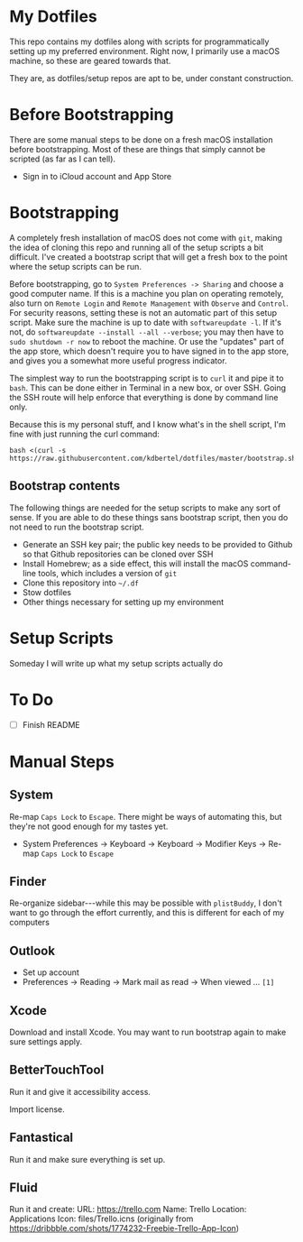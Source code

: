 # My Dotfiles

This repo contains my dotfiles along with scripts for programmatically setting up my preferred environment. Right now, I primarily use a macOS machine, so these are geared towards that.

They are, as dotfiles/setup repos are apt to be, under constant construction.

# Before Bootstrapping

There are some manual steps to be done on a fresh macOS installation before bootstrapping. Most of these are things that simply cannot be scripted (as far as I can tell).

- Sign in to iCloud account and App Store

# Bootstrapping

A completely fresh installation of macOS does not come with `git`, making the idea of cloning this repo and running all of the setup scripts a bit difficult. I've created a bootstrap script that will get a fresh box to the point where the setup scripts can be run.

Before bootstrapping, go to `System Preferences -> Sharing` and choose a good computer name. If this is a machine you plan on operating remotely, also turn on `Remote Login` and `Remote Management` with `Observe` and `Control`. For security reasons, setting these is not an automatic part of this setup script. Make sure the machine is up to date with `softwareupdate -l`. If it's not, do `softwareupdate --install --all --verbose`; you may then have to `sudo shutdown -r now` to reboot the machine. Or use the "updates" part of the app store, which doesn't require you to have signed in to the app store, and gives you a somewhat more useful progress indicator.

The simplest way to run the bootstrapping script is to `curl` it and pipe it to `bash`. This can be done either in Terminal in a new box, or over SSH. Going the SSH route will help enforce that everything is done by command line only.

Because this is my personal stuff, and I know what's in the shell script, I'm fine with just running the curl command:

```
bash <(curl -s https://raw.githubusercontent.com/kdbertel/dotfiles/master/bootstrap.sh)
```

## Bootstrap contents

The following things are needed for the setup scripts to make any sort of sense. If you are able to do these things sans bootstrap script, then you do not need to run the bootstrap script.

- Generate an SSH key pair; the public key needs to be provided to Github so that Github repositories can be cloned over SSH
- Install Homebrew; as a side effect, this will install the macOS command-line tools, which includes a version of `git`
- Clone this repository into `~/.df`
- Stow dotfiles
- Other things necessary for setting up my environment

# Setup Scripts

Someday I will write up what my setup scripts actually do

# To Do

- [ ] Finish README

# Manual Steps

## System

Re-map `Caps Lock` to `Escape`. There might be ways of automating this, but they're not good enough for my tastes yet.

- System Preferences -> Keyboard -> Keyboard -> Modifier Keys -> Re-map `Caps Lock` to `Escape`

## Finder

Re-organize sidebar---while this may be possible with `plistBuddy`, I don't want to go through the effort currently, and this is different for each of my computers

## Outlook
- Set up account
- Preferences -> Reading -> Mark mail as read -> When viewed ... `[1]`

## Xcode

Download and install Xcode. You may want to run bootstrap again to make sure settings apply.

## BetterTouchTool

Run it and give it accessibility access.

Import license.

## Fantastical

Run it and make sure everything is set up.

## Fluid

Run it and create:
URL: https://trello.com
Name: Trello
Location: Applications
Icon: files/Trello.icns (originally from https://dribbble.com/shots/1774232-Freebie-Trello-App-Icon)